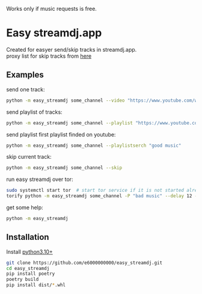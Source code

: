 Works only if music requests is free.

# Easy streamdj.app
Created for easyer send/skip tracks in streamdj.app.  
proxy list for skip tracks from [here](https://github.com/TheSpeedX/PROXY-List)

## Examples

send one track:
```bash
python -m easy_streamdj some_channel --video "https://www.youtube.com/watch?v=dQw4w9WgXcQ"

```

send playlist of tracks:
```bash
python -m easy_streamdj some_channel --playlist "https://www.youtube.com/playlist?list=PL2aMEXnwcG3nqpr49qfCJ5vLTuxImPdme"
```

send playlist first playlist finded on youtube:
```bash
python -m easy_streamdj some_channel --playlistserch "good music"
```

skip current track:
```bash
python -m easy_streamdj some_channel --skip
```

run easy streamdj over tor:
```bash
sudo systemctl start tor  # start tor service if it is not started already
torify python -m easy_streamdj some_channel -P "bad music" --delay 12 --author "anonymous"
```

get some help:
```bash
python -m easy_streamdj
```

## Installation
Install [python3.10+](https://www.python.org/downloads/)
```bash
git clone https://github.com/e6000000000/easy_streamdj.git
cd easy_streamdj
pip install poetry
poetry build
pip install dist/*.whl
```
